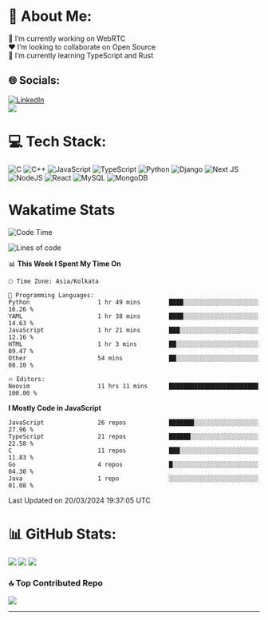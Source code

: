 # 💫 About Me:
🔭 I’m currently working on WebRTC<br>❤️ I’m looking to collaborate on Open Source<br>🌱 I’m currently learning TypeScript and Rust<br>


## 🌐 Socials:
[![LinkedIn](https://img.shields.io/badge/LinkedIn-%230077B5.svg?logo=linkedin&logoColor=white)](https://linkedin.com/in/jayanth-parthsarathy) <br/>
[![](https://visitcount.itsvg.in/api?id=Jayanth-Parthsarathy&icon=0&color=2)](https://visitcount.itsvg.in)
# 💻 Tech Stack:
![C](https://img.shields.io/badge/c-%2300599C.svg?style=for-the-badge&logo=c&logoColor=white) ![C++](https://img.shields.io/badge/c++-%2300599C.svg?style=for-the-badge&logo=c%2B%2B&logoColor=white) ![JavaScript](https://img.shields.io/badge/javascript-%23323330.svg?style=for-the-badge&logo=javascript&logoColor=%23F7DF1E) ![TypeScript](https://img.shields.io/badge/typescript-%23007ACC.svg?style=for-the-badge&logo=typescript&logoColor=white) ![Python](https://img.shields.io/badge/python-3670A0?style=for-the-badge&logo=python&logoColor=ffdd54) ![Django](https://img.shields.io/badge/django-%23092E20.svg?style=for-the-badge&logo=django&logoColor=white) ![Next JS](https://img.shields.io/badge/Next-black?style=for-the-badge&logo=next.js&logoColor=white) ![NodeJS](https://img.shields.io/badge/node.js-6DA55F?style=for-the-badge&logo=node.js&logoColor=white) ![React](https://img.shields.io/badge/react-%2320232a.svg?style=for-the-badge&logo=react&logoColor=%2361DAFB) ![MySQL](https://img.shields.io/badge/mysql-%2300f.svg?style=for-the-badge&logo=mysql&logoColor=white) ![MongoDB](https://img.shields.io/badge/MongoDB-%234ea94b.svg?style=for-the-badge&logo=mongodb&logoColor=white)

# Wakatime Stats
<!--START_SECTION:waka-->
![Code Time](http://img.shields.io/badge/Code%20Time-1%2C046%20hrs%2058%20mins-blue)

![Lines of code](https://img.shields.io/badge/From%20Hello%20World%20I%27ve%20Written-6.0%20million%20lines%20of%20code-blue)

📊 **This Week I Spent My Time On** 

```text
🕑︎ Time Zone: Asia/Kolkata

💬 Programming Languages: 
Python                   1 hr 49 mins        ████░░░░░░░░░░░░░░░░░░░░░   16.26 % 
YAML                     1 hr 38 mins        ████░░░░░░░░░░░░░░░░░░░░░   14.63 % 
JavaScript               1 hr 21 mins        ███░░░░░░░░░░░░░░░░░░░░░░   12.16 % 
HTML                     1 hr 3 mins         ██░░░░░░░░░░░░░░░░░░░░░░░   09.47 % 
Other                    54 mins             ██░░░░░░░░░░░░░░░░░░░░░░░   08.10 % 

🔥 Editors: 
Neovim                   11 hrs 11 mins      █████████████████████████   100.00 % 
```

**I Mostly Code in JavaScript** 

```text
JavaScript               26 repos            ███████░░░░░░░░░░░░░░░░░░   27.96 % 
TypeScript               21 repos            ██████░░░░░░░░░░░░░░░░░░░   22.58 % 
C                        11 repos            ███░░░░░░░░░░░░░░░░░░░░░░   11.83 % 
Go                       4 repos             █░░░░░░░░░░░░░░░░░░░░░░░░   04.30 % 
Java                     1 repo              ░░░░░░░░░░░░░░░░░░░░░░░░░   01.08 % 
```




 Last Updated on 20/03/2024 19:37:05 UTC
<!--END_SECTION:waka-->
# 📊 GitHub Stats:
![](https://github-readme-stats.vercel.app/api?username=Jayanth-Parthsarathy&theme=tokyonight&hide_border=false&include_all_commits=false&count_private=false) 
![](https://github-readme-streak-stats.herokuapp.com/?user=Jayanth-Parthsarathy&theme=tokyonight&hide_border=false)
![](https://github-readme-stats.vercel.app/api/top-langs/?username=Jayanth-Parthsarathy&theme=tokyonight&hide_border=false&include_all_commits=false&count_private=false&layout=compact)

### 🔝 Top Contributed Repo
![](https://github-contributor-stats.vercel.app/api?username=Jayanth-Parthsarathy&limit=5&theme=tokyonight&combine_all_yearly_contributions=true)

---


<!-- Proudly created with GPRM ( https://gprm.itsvg.in ) -->
